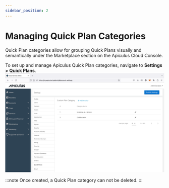 ```yaml
---
sidebar_position: 2
---
```

# Managing Quick Plan Categories
Quick Plan categories allow for grouping Quick Plans visually and semantically under the Marketplace section on the Apiculus Cloud Console.

To set up and manage Apiculus Quick Plan categories, navigate to **Settings > Quick Plans**.
![Managing QuickPlan Categories](img/ManagingQuickPlanCategories.png)

:::note
Once created, a Quick Plan category can not be deleted.
:::
